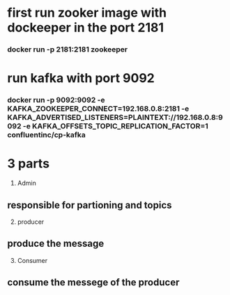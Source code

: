 # first run zooker image with dockeeper in the port 2181

### docker run -p 2181:2181 zookeeper


# run kafka with port 9092

### docker run -p 9092:9092 -e KAFKA_ZOOKEEPER_CONNECT=192.168.0.8:2181 -e KAFKA_ADVERTISED_LISTENERS=PLAINTEXT://192.168.0.8:9092 -e KAFKA_OFFSETS_TOPIC_REPLICATION_FACTOR=1 confluentinc/cp-kafka

# 3 parts 


1. Admin

## responsible for partioning and topics


2. producer

## produce the message 

3. Consumer 

## consume the messege of the producer

